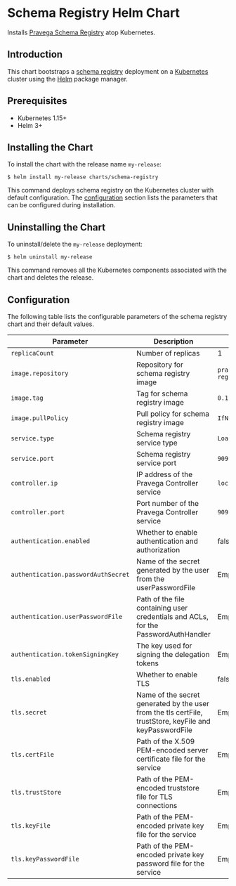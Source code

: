 # Schema Registry Helm Chart

Installs [Pravega Schema Registry](https://github.com/pravega/schema-registry) atop Kubernetes.

## Introduction

This chart bootstraps a [schema registry](https://github.com/pravega/schema-registry) deployment on a [Kubernetes](http://kubernetes.io) cluster using the [Helm](https://helm.sh) package manager.

## Prerequisites
  - Kubernetes 1.15+
  - Helm 3+

## Installing the Chart

To install the chart with the release name `my-release`:

```
$ helm install my-release charts/schema-registry
```

This command deploys schema registry on the Kubernetes cluster with default configuration. The [configuration](#configuration) section lists the parameters that can be configured during installation.

## Uninstalling the Chart

To uninstall/delete the `my-release` deployment:

```
$ helm uninstall my-release
```

This command removes all the Kubernetes components associated with the chart and deletes the release.

## Configuration

The following table lists the configurable parameters of the schema registry chart and their default values.

| Parameter | Description | Default |
| ----- | ----------- | ------ |
| `replicaCount` | Number of replicas | 1 |
| `image.repository` | Repository for schema registry image | `pravega/schema-registry` |
| `image.tag` | Tag for schema registry image | `0.1.0` |
| `image.pullPolicy` | Pull policy for schema registry image | `IfNotPresent` |
| `service.type` | Schema registry service type | `LoadBalancer` |
| `service.port` | Schema registry service port | `9092` |
| `controller.ip` | IP address of the Pravega Controller service | `localhost` |
| `controller.port` | Port number of the Pravega Controller service | `9090` |
| `authentication.enabled` | Whether to enable authentication and authorization | false |
| `authentication.passwordAuthSecret` | Name of the secret generated by the user from the userPasswordFile | Empty |
| `authentication.userPasswordFile` | Path of the file containing user credentials and ACLs, for the PasswordAuthHandler | Empty |
| `authentication.tokenSigningKey` | The key used for signing the delegation tokens | Empty |
| `tls.enabled` | Whether to enable TLS | false |
| `tls.secret` | Name of the secret generated by the user from the tls certFile, trustStore, keyFile and keyPasswordFile | Empty |
| `tls.certFile` | Path of the X.509 PEM-encoded server certificate file for the service | Empty |
| `tls.trustStore` | Path of the PEM-encoded truststore file for TLS connections | Empty |
| `tls.keyFile` | Path of the PEM-encoded private key file for the service | Empty |
| `tls.keyPasswordFile` | Path of the PEM-encoded private key password file for the service | Empty |
